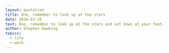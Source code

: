 ```yaml
---
layout: quotation
title: One, remember to look up at the stars
date: 2018-03-16
text: One, remember to look up at the stars and not down at your feet. Two, never give up work. Work gives you meaning and purpose and life is empty without it. Three, if you are lucky enough to find love, remember it is there and don't throw it away.
author: Stephen Hawking
topics: 
  - life
  - work
---
```

